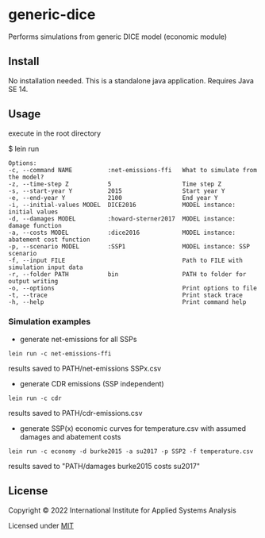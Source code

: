 # generic-dice

Performs simulations from generic DICE model (economic module)

## Install

No installation needed. This is a standalone java application.
Requires Java SE 14.

## Usage

  execute in the root directory

  $ lein run

  ```
  Options:
  -c, --command NAME          :net-emissions-ffi   What to simulate from the model?
  -z, --time-step Z           5                    Time step Z
  -s, --start-year Y          2015                 Start year Y
  -e, --end-year Y            2100                 End year Y
  -i, --initial-values MODEL  DICE2016             MODEL instance: initial values
  -d, --damages MODEL         :howard-sterner2017  MODEL instance: damage function
  -a, --costs MODEL           :dice2016            MODEL instance: abatement cost function
  -p, --scenario MODEL        :SSP1                MODEL instance: SSP scenario
  -f, --input FILE                                 Path to FILE with simulation input data
  -r, --folder PATH           bin                  PATH to folder for output writing
  -o, --options                                    Print options to file
  -t, --trace                                      Print stack trace
  -h, --help                                       Print command help
  ```

### Simulation examples

  * generate net-emissions for all SSPs
  ```
  lein run -c net-emissions-ffi
  ```
  results saved to PATH/net-emissions SSPx.csv

  * generate CDR emissions (SSP independent)
  ```
  lein run -c cdr
  ```
  results saved to PATH/cdr-emissions.csv

  * generate SSP(x) economic curves for temperature.csv with assumed damages and abatement costs
  ```
  lein run -c economy -d burke2015 -a su2017 -p SSP2 -f temperature.csv
  ```
  results saved to "PATH/damages burke2015 costs su2017"

## License

Copyright © 2022 International Institute for Applied Systems Analysis

Licensed under [MIT](http://opensource.org/licenses/MIT)
